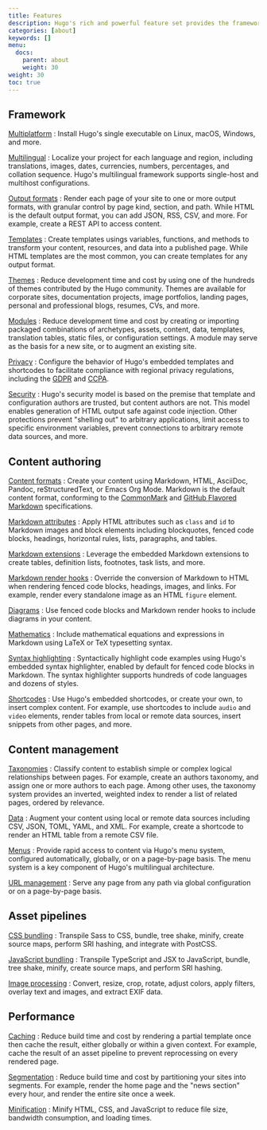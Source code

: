 ```yaml
---
title: Features
description: Hugo's rich and powerful feature set provides the framework and tools to create static sites that build in seconds, often less.
categories: [about]
keywords: []
menu:
  docs:
    parent: about
    weight: 30
weight: 30
toc: true
---
```


## Framework

[Multiplatform]
: Install Hugo's single executable on Linux, macOS, Windows, and more.

[Multilingual]
: Localize your project for each language and region, including translations, images, dates, currencies, numbers, percentages, and collation sequence. Hugo's multilingual framework supports single-host and multihost configurations.

[Output formats]
: Render each page of your site to one or more output formats, with granular control by page kind, section, and path. While HTML is the default output format, you can add JSON, RSS, CSV, and more. For example, create a REST API to access content.

[Templates]
: Create templates usings variables, functions, and methods to transform your content, resources, and data into a published page. While HTML templates are the most common, you can create templates for any output format.

[Themes]
: Reduce development time and cost by using one of the hundreds of themes contributed by the Hugo community. Themes are available for corporate sites, documentation projects, image portfolios, landing pages, personal and professional blogs, resumes, CVs, and more.

[Modules]
: Reduce development time and cost by creating or importing packaged combinations of archetypes, assets, content, data, templates, translation tables, static files, or configuration settings. A module may serve as the basis for a new site, or to augment an existing site.

[Privacy]
: Configure the behavior of Hugo's embedded templates and shortcodes to facilitate compliance with regional privacy regulations, including the [GDPR] and [CCPA].

[Security]
: Hugo's security model is based on the premise that template and configuration authors are trusted, but content authors are not. This model enables generation of HTML output safe against code injection. Other protections prevent "shelling out" to arbitrary applications, limit access to specific environment variables, prevent connections to arbitrary remote data sources, and more.

## Content authoring

[Content formats]
: Create your content using Markdown, HTML, AsciiDoc, Pandoc, reStructuredText, or Emacs Org Mode. Markdown is the default content format, conforming to the [CommonMark] and [GitHub Flavored Markdown] specifications.

[Markdown attributes]
: Apply HTML attributes such as `class` and `id` to Markdown images and block elements including blockquotes, fenced code blocks, headings, horizontal rules, lists, paragraphs, and tables.

[Markdown extensions]
: Leverage the embedded Markdown extensions to create tables, definition lists, footnotes, task lists, and more.

[Markdown render hooks]
: Override the conversion of Markdown to HTML when rendering fenced code blocks, headings, images, and links. For example, render every standalone image as an HTML `figure` element.

[Diagrams]
: Use fenced code blocks and Markdown render hooks to include diagrams in your content.

[Mathematics]
: Include mathematical equations and expressions in Markdown using LaTeX or TeX typesetting syntax.

[Syntax highlighting]
: Syntactically highlight code examples using Hugo's embedded syntax highlighter, enabled by default for fenced code blocks in Markdown. The syntax highlighter supports hundreds of code languages and dozens of styles.

[Shortcodes]
: Use Hugo's embedded shortcodes, or create your own, to insert complex content. For example, use shortcodes to include `audio` and `video` elements, render tables from local or remote data sources, insert snippets from other  pages, and more.

## Content management

[Taxonomies]
: Classify content to establish simple or complex logical relationships between pages. For example, create an authors taxonomy, and assign one or more authors to each page. Among other uses, the taxonomy system provides an inverted, weighted index to render a list of related pages, ordered by relevance.

[Data]
: Augment your content using local or remote data sources including CSV, JSON, TOML, YAML, and XML. For example, create a shortcode to render an HTML table from a remote CSV file.

[Menus]
: Provide rapid access to content via Hugo's menu system, configured automatically, globally, or on a page-by-page basis. The menu system is a key component of Hugo's multilingual architecture.

[URL management]
: Serve any page from any path via global configuration or on a page-by-page basis.


## Asset pipelines

[CSS bundling]
: Transpile Sass to CSS, bundle, tree shake, minify, create source maps, perform SRI hashing, and integrate with PostCSS.

[JavaScript bundling]
: Transpile TypeScript and JSX to JavaScript, bundle, tree shake, minify, create source maps, and perform SRI hashing.

[Image processing]
: Convert, resize, crop, rotate,  adjust colors, apply filters, overlay text and images, and extract EXIF data.

## Performance

[Caching]
: Reduce build time and cost by rendering a partial template once then cache the result, either globally or within a given context. For example, cache the result of an asset pipeline to prevent reprocessing on every rendered page.

[Segmentation]
: Reduce build time and cost by partitioning your sites into segments. For example, render the home page and the "news section" every hour, and render the entire site once a week.

[Minification]
: Minify HTML, CSS, and JavaScript to reduce file size, bandwidth consumption, and loading times.

[Caching]: /functions/partials/includecached/
[CCPA]: https://en.wikipedia.org/wiki/California_Consumer_Privacy_Act
[CommonMark]: https://spec.commonmark.org/current/
[Content formats]: /content-management/formats/
[CSS bundling]: /functions/resources/tocss/
[Data]: /templates/data-templates/
[Diagrams]: /content-management/diagrams/
[GDPR]: https://en.wikipedia.org/wiki/General_Data_Protection_Regulation
[GitHub Flavored Markdown]: https://github.github.com/gfm/
[Image processing]: /content-management/image-processing/
[JavaScript bundling]: /functions/js/build/
[Markdown attributes]: /content-management/markdown-attributes/
[Markdown extensions]: /getting-started/configuration-markup/#goldmark-extensions
[Markdown render hooks]: /render-hooks/introduction/
[Mathematics]: /content-management/mathematics/
[Menus]: /content-management/menus/
[Minification]: /getting-started/configuration/#configure-minify
[Modules]: https://gohugo.io/hugo-modules/
[Multilingual]: /content-management/multilingual/
[Multiplatform]: /installation/
[Output formats]: /templates/output-formats/
[Privacy]: /about/privacy/
[Security]: /about/security/
[Segmentation]: /getting-started/configuration/#configure-segments
[Shortcodes]: /content-management/shortcodes/
[Syntax highlighting]: /content-management/syntax-highlighting/
[Taxonomies]: /content-management/taxonomies/
[Templates]: templates/introduction/
[Themes]: https://themes.gohugo.io/
[URL management]: /content-management/urls/
